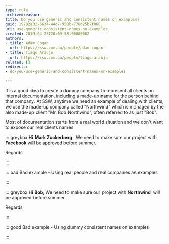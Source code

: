 ```yaml
---
type: rule
archivedreason: 
title: Do you use generic and consistent names on examples?
guid: 19282a32-6634-44d7-950b-778d25b7f060
uri: use-generic-consistent-names-on-examples
created: 2019-04-23T20:09:58.0000000Z
authors:
- title: Adam Cogan
  url: https://ssw.com.au/people/adam-cogan
- title: Tiago Araujo
  url: https://ssw.com.au/people/tiago-araujo
related: []
redirects:
- do-you-use-generic-and-consistent-names-on-examples

---
```


It is a good idea to create a dummy company to represent all clients on internal documentation, including a made-up name for the person behind that company. At SSW, anytime we need an example of dealing with clients, we use the made-up company called "Northwind" which is managed by the also made-up client "Mr. Bob Northwind", often referred to as just "Bob".

<!--endintro-->

Most of documentation starts from a real world situation and we don't want to expose our real clients names.


::: greybox
 **Hi** **Mark Zuckerberg** ,
We need to make sure our project with  **Facebook** will be approved before summer.

Regards

:::


::: bad
Bad example - Using real people and real companies as examples

:::


::: greybox
 **Hi Bob,** 
We need to make sure our project with  **Northwind**  will be approved before summer.

Regards

:::


::: good
Bad example - Using dummy consistent names on examples

:::
